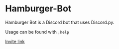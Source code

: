 # Hamburger-Bot
Hamburger Bot is a Discord bot that uses Discord.py.

Usage can be found with `;help`

[Invite link](https://discord.com/api/oauth2/authorize?client_id=794766107893432321&permissions=8&scope=bot)
